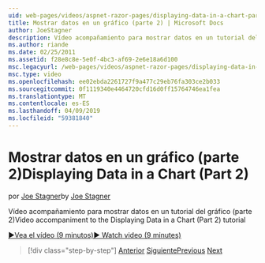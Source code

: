 ```yaml
---
uid: web-pages/videos/aspnet-razor-pages/displaying-data-in-a-chart-part-2
title: Mostrar datos en un gráfico (parte 2) | Microsoft Docs
author: JoeStagner
description: Vídeo acompañamiento para mostrar datos en un tutorial del gráfico (parte 2)
ms.author: riande
ms.date: 02/25/2011
ms.assetid: f28e8c8e-5e0f-4bc3-af69-2e6e18a6d100
msc.legacyurl: /web-pages/videos/aspnet-razor-pages/displaying-data-in-a-chart-part-2
msc.type: video
ms.openlocfilehash: ee02ebda2261727f9a477c29eb76fa303ce2b033
ms.sourcegitcommit: 0f1119340e4464720cfd16d0ff15764746ea1fea
ms.translationtype: MT
ms.contentlocale: es-ES
ms.lasthandoff: 04/09/2019
ms.locfileid: "59381840"
---
```

# <a name="displaying-data-in-a-chart-part-2"></a><span data-ttu-id="594c3-103">Mostrar datos en un gráfico (parte 2)</span><span class="sxs-lookup"><span data-stu-id="594c3-103">Displaying Data in a Chart (Part 2)</span></span>

<span data-ttu-id="594c3-104">por [Joe Stagner](https://github.com/JoeStagner)</span><span class="sxs-lookup"><span data-stu-id="594c3-104">by [Joe Stagner](https://github.com/JoeStagner)</span></span>

<span data-ttu-id="594c3-105">Vídeo acompañamiento para mostrar datos en un tutorial del gráfico (parte 2)</span><span class="sxs-lookup"><span data-stu-id="594c3-105">Video accompaniment to the Displaying Data in a Chart (Part 2) tutorial</span></span>

[<span data-ttu-id="594c3-106">&#9654;Vea el vídeo (9 minutos)</span><span class="sxs-lookup"><span data-stu-id="594c3-106">&#9654; Watch video (9 minutes)</span></span>](https://channel9.msdn.com/Blogs/ASP-NET-Site-Videos/displaying-data-in-a-chart-part-2)

> [!div class="step-by-step"]
> <span data-ttu-id="594c3-107">[Anterior](displaying-data-in-a-chart-part-1.md)
> [Siguiente](working-with-files.md)</span><span class="sxs-lookup"><span data-stu-id="594c3-107">[Previous](displaying-data-in-a-chart-part-1.md)
[Next](working-with-files.md)</span></span>
